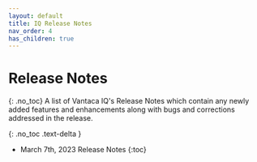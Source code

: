 ```yaml
---
layout: default
title: IQ Release Notes
nav_order: 4
has_children: true
---
```


# Release Notes
{: .no_toc}
A list of Vantaca IQ's Release Notes which contain any newly added features and enhancements along with bugs and corrections addressed in the release.

{: .no_toc .text-delta }

- March 7th, 2023 Release Notes
{:toc}
